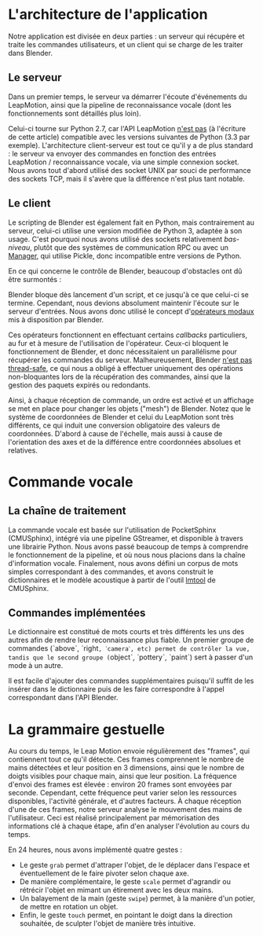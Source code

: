 # L'architecture de l'application

Notre application est divisée en deux parties : un serveur qui récupère et
traite les commandes utilisateurs, et un client qui se charge de les traiter dans Blender.

## Le serveur

Dans un premier temps, le serveur va démarrer l'écoute d'événements du
LeapMotion, ainsi que la pipeline de reconnaissance vocale (dont les
fonctionnements sont détaillés plus loin).

Celui-ci tourne sur Python 2.7, car l'API LeapMotion [n'est pas][1] (à l'écriture
de cette article) compatible avec les versions suivantes de Python (3.3 par
exemple). L'architecture client-serveur est tout ce qu'il y a de plus standard :
le serveur va envoyer des commandes en fonction des entrées LeapMotion /
reconnaissance vocale, via une simple connexion socket. Nous avons tout
d'abord utilisé des socket UNIX par souci de performance des sockets TCP, mais
il s'avère que la différence n'est plus tant notable.

[1]: https://developer.leapmotion.com/documentation/Leap_SDK_Release_Notes.html#supported-compilers-and-runtimes "Supported compilers and runtime"

## Le client

Le scripting de Blender est également fait en Python, mais contrairement au
serveur, celui-ci utilise une version modifiée de Python 3, adaptée à son
usage. C'est pourquoi nous avons utilisé des sockets relativement *bas-niveau*, plutôt que des systèmes de communication RPC ou avec un [Manager][2], qui utilise
Pickle, donc incompatible entre versions de Python.

[2]: https://docs.python.org/3.3/library/multiprocessing.html#managers "Python 3.3 Managers"

En ce qui concerne le contrôle de Blender, beaucoup d'obstacles ont dû être surmontés :

Blender bloque dès lancement d'un script, et ce jusqu'à ce que celui-ci se termine. Cependant, nous devions absolument maintenir l'écoute sur le serveur d'entrées. Nous avons donc utilisé le concept d'[opérateurs modaux][3] mis à disposition par Blender.

[3]: http://www.blender.org/documentation/blender_python_api_2_70_release/bpy.types.Operator.html "Opérateurs modaux Blender"

Ces opérateurs fonctionnent en effectuant certains *callbacks* particuliers, au
fur et à mesure de l'utilisation de l'opérateur. Ceux-ci bloquent le
fonctionnement de Blender, et donc nécessitaient un parallélisme pour récupérer
les commandes du serveur. Malheureusement, Blender [n'est pas thread-safe][4], ce
qui nous a obligé à effectuer uniquement des opérations non-bloquantes lors de
la récupération des commandes, ainsi que la gestion des paquets expirés ou
redondants.

[4]: http://www.blender.org/documentation/blender_python_api_2_70_release/info_gotcha.html#strange-errors-using-threading-module

Ainsi, à chaque réception de commande, un ordre est activé et un affichage se
met en place pour changer les objets ("mesh") de Blender. Notez que le système
de coordonnées de Blender et celui du LeapMotion sont très différents, ce qui
induit une conversion obligatoire des valeurs de coordonnées. D'abord à cause
de l'échelle, mais aussi à cause de l'orientation des axes et de la différence
entre coordonnées absolues et relatives.

# Commande vocale

## La chaîne de traitement

La commande vocale est basée sur l'utilisation de PocketSphinx (CMUSphinx),
intégré via une pipeline GStreamer, et disponible à travers une librairie
Python. Nous avons passé beaucoup de temps à comprendre le fonctionnement de la
pipeline, et où nous nous placions dans la chaîne d'information vocale. Finalement, nous avons défini un corpus de mots simples correspondant à des
commandes, et avons construit le dictionnaires et le modèle acoustique à partir
de l'outil [lmtool][5] de CMUSphinx.

[5]: http://www.speech.cs.cmu.edu/tools/lmtool-new.html

## Commandes implémentées

Le dictionnaire est constitué de mots courts et très différents les uns des autres afin de rendre leur reconnaissance plus fiable. Un premier groupe de commandes (ˋaboveˋ, ˋright`, ˋcameraˋ, etc) permet de contrôler la vue, tandis que le second groupe (`objectˋ, ˋpotteryˋ, ˋpaintˋ) sert à passer d'un mode à un autre.

Il est facile d'ajouter des commandes supplémentaires puisqu'il suffit de les insérer dans le dictionnaire puis de les faire correspondre à l'appel correspondant dans l'API Blender.

# La grammaire gestuelle

Au cours du temps, le Leap Motion envoie régulièrement des "frames", qui contiennent tout ce qu'il détecte. Ces frames comprennent le nombre de mains détectées et leur position en 3 dimensions, ainsi que le nombre de doigts visibles pour chaque main, ainsi que leur position. La fréquence d'envoi des frames est élevée : environ 20 frames sont envoyées par seconde. Cependant, cette fréquence peut varier selon les ressources disponibles, l'activité générale, et d'autres facteurs. À chaque réception d'une de ces frames, notre serveur analyse le mouvement des mains de l'utilisateur. Ceci est réalisé principalement par mémorisation des informations clé à chaque étape, afin d'en analyser l'évolution au cours du temps.

En 24 heures, nous avons implémenté quatre gestes :

- Le geste `grab` permet d'attraper l'objet, de le déplacer dans l'espace et éventuellement de le faire pivoter selon chaque axe.
- De manière complémentaire, le geste `scale` permet d'agrandir ou rétrécir l'objet en mimant un étirement avec les deux mains.
- Un balayement de la main (geste `swipe`) permet, à la manière d'un potier, de mettre en rotation un objet.
- Enfin, le geste `touch` permet, en pointant le doigt dans la direction souhaitée, de sculpter l'objet de manière très intuitive.
